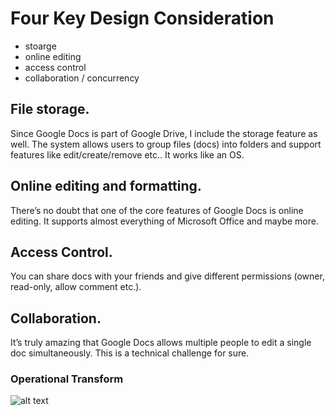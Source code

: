 # Four Key Design Consideration
  - stoarge
  - online editing
  - access control
  - collaboration / concurrency
  

## File storage. 
Since Google Docs is part of Google Drive, I include the storage feature as well. The system allows users to group files (docs) into folders and support features like edit/create/remove etc.. It works like an OS.

## Online editing and formatting. 

There’s no doubt that one of the core features of Google Docs is online editing. It supports almost everything of Microsoft Office and maybe more.

## Access Control. 

You can share docs with your friends and give different permissions (owner, read-only, allow comment etc.).

## Collaboration. 


It’s truly amazing that Google Docs allows multiple people to edit a single doc simultaneously. This is a technical challenge for sure.

### Operational Transform 
![alt text](https://github.com/adityakumar1309/learning/blob/master/images/ot.png)
